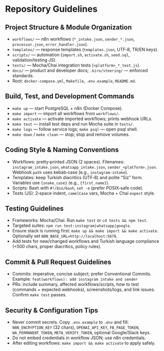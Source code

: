 # Repository Guidelines

## Project Structure & Module Organization
- `workflows/` — n8n workflows (`*_intake.json`, `sender_*.json`, `processor.json`, `error_handler.json`).
- `templates/` — response templates (`templates.json`, UTF‑8, TR/EN keys).
- `scripts/` — automation (`import.sh`, `activate.sh`, `seed.sql`, validation/testing JS).
- `tests/` — Mocha/Chai integration tests (`<platform>_*_test.js`).
- `docs/` — product and developer docs; `.kiro/steering/` — enforced standards.
- Root: `docker-compose.yml`, `Makefile`, `.env.example`, `README.md`.

## Build, Test, and Development Commands
- `make up` — start PostgreSQL + n8n (Docker Compose).
- `make import` — import all workflows from `workflows/`.
- `make activate` — activate imported workflows; prints webhook URLs.
- `make test` — install test deps and run Mocha suite in `tests/`.
- `make logs` — follow service logs; `make psql` — open psql shell.
- `make down` / `make clean` — stop; stop and remove volumes.

## Coding Style & Naming Conventions
- Workflows: pretty‑printed JSON (2 spaces). Filenames: `instagram_intake.json`, `whatsapp_intake.json`, `sender_<platform>.json`. Webhook `path` uses kebab‑case (e.g., `instagram-intake`).
- Templates: keep Turkish diacritics (UTF‑8) and polite “Siz” form. Variables use `{snake_case}` (e.g., `{first_name}`).
- Scripts: Bash with `#!/bin/bash`, `set -e` (prefer POSIX‑safe code).
- Tests (JS): 2‑space indent, `camelCase` vars, Mocha + Chai `expect` style.

## Testing Guidelines
- Frameworks: Mocha/Chai. Run `make test` or `cd tests && npm test`.
- Targeted suites: `npm run test:instagram|whatsapp|google`.
- Ensure stack is running first: `make up && make import && make activate`. Optionally set `N8N_BASE_URL=http://localhost:5678`.
- Add tests for new/changed workflows and Turkish language compliance (<500 chars, proper diacritics, policy rules).

## Commit & Pull Request Guidelines
- Commits: imperative, concise subject; prefer Conventional Commits.
  Example: `feat(workflows): add instagram intake and sender`
- PRs: include summary, affected workflows/scripts, how to test (commands + expected webhooks), screenshots/logs, and link issues. Confirm `make test` passes.

## Security & Configuration Tips
- Never commit secrets. Copy `.env.example` to `.env` and fill: `N8N_ENCRYPTION_KEY` (32 chars), `OPENAI_API_KEY`, `FB_PAGE_TOKEN`, `WA_PERMANENT_TOKEN`, `META_VERIFY_TOKEN`, optional Google/Slack keys.
- Do not embed credentials in workflow JSON; use n8n credentials.
- After editing workflows: `make import && make activate` to apply safely.

